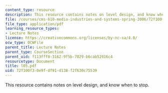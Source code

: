 ```yaml
---
content_type: resource
description: This resource contains notes on level design, and know when to stop.
file: /courses/cms-610-media-industries-and-systems-spring-2006/72f100f30e9fdf91d138f2f630c75539_l05.pdf
file_type: application/pdf
learning_resource_types:
- Lecture Notes
license: https://creativecommons.org/licenses/by-nc-sa/4.0/
ocw_type: OCWFile
parent_title: Lecture Notes
parent_type: CourseSection
parent_uid: f113fff8-3162-9f5b-7029-b6cab52916c4
resourcetype: Document
title: l05.pdf
uid: 72f100f3-0e9f-df91-d138-f2f630c75539
---
```

This resource contains notes on level design, and know when to stop.